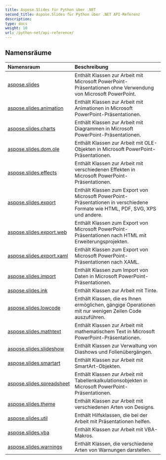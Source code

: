```yaml
---
title: Aspose.Slides für Python über .NET
second_title: Aspose.Slides für Python über .NET API-Referenz
description: 
type: docs
weight: 10
url: /python-net/api-reference/
---
```


## Namensräume
| Namensraum | Beschreibung |
| :- | :- |
|[aspose.slides](/slides/python-net/api-reference/aspose.slides/)|Enthält Klassen zur Arbeit mit Microsoft PowerPoint-Präsentationen ohne Verwendung von Microsoft PowerPoint.|
|[aspose.slides.animation](/slides/python-net/api-reference/aspose.slides.animation/)|Enthält Klassen zur Arbeit mit Animationen in Microsoft PowerPoint-Präsentationen.|
|[aspose.slides.charts](/slides/python-net/api-reference/aspose.slides.charts/)|Enthält Klassen zur Arbeit mit Diagrammen in Microsoft PowerPoint-Präsentationen.|
|[aspose.slides.dom.ole](/slides/python-net/api-reference/aspose.slides.dom.ole/)|Enthält Klassen zur Arbeit mit OLE-Objekten in Microsoft PowerPoint-Präsentationen.|
|[aspose.slides.effects](/slides/python-net/api-reference/aspose.slides.effects/)|Enthält Klassen zur Arbeit mit verschiedenen Effekten in Microsoft PowerPoint-Präsentationen.|
|[aspose.slides.export](/slides/python-net/api-reference/aspose.slides.export/)|Enthält Klassen zum Export von Microsoft PowerPoint-Präsentationen in verschiedene Formate wie HTML, PDF, SVG, XPS und andere.|
|[aspose.slides.export.web](/slides/python-net/api-reference/aspose.slides.export.web/)|Enthält Klassen zum Export von Microsoft PowerPoint-Präsentationen nach HTML mit Erweiterungsprojekten.|
|[aspose.slides.export.xaml](/slides/python-net/api-reference/aspose.slides.export.xaml/)|Enthält Klassen zum Export von Microsoft PowerPoint-Präsentationen nach XAML.|
|[aspose.slides.import](/slides/python-net/api-reference/aspose.slides.import/)|Enthält Klassen zum Import von Daten in Microsoft PowerPoint-Präsentationen.|
|[aspose.slides.ink](/slides/python-net/api-reference/aspose.slides.ink/)|Enthält Klassen zur Arbeit mit Tinte.|
|[aspose.slides.lowcode](/slides/python-net/api-reference/aspose.slides.lowcode/)|Enthält Klassen, die es Ihnen ermöglichen, gängige Operationen mit nur wenigen Zeilen Code auszuführen.|
|[aspose.slides.mathtext](/slides/python-net/api-reference/aspose.slides.mathtext/)|Enthält Klassen zur Arbeit mit mathematischem Text in Microsoft PowerPoint-Präsentationen.|
|[aspose.slides.slideshow](/slides/python-net/api-reference/aspose.slides.slideshow/)|Enthält Klassen zur Verwaltung von Diashows und Folienübergängen.|
|[aspose.slides.smartart](/slides/python-net/api-reference/aspose.slides.smartart/)|Enthält Klassen zur Arbeit mit SmartArt-Objekten.|
|[aspose.slides.spreadsheet](/slides/python-net/api-reference/aspose.slides.spreadsheet/)|Enthält Klassen zur Arbeit mit Tabellenkalkulationsobjekten in Microsoft PowerPoint-Präsentationen.|
|[aspose.slides.theme](/slides/python-net/api-reference/aspose.slides.theme/)|Enthält Klassen zur Arbeit mit verschiedenen Arten von Designs.|
|[aspose.slides.util](/slides/python-net/api-reference/aspose.slides.util/)|Enthält Hilfsklassen, die bei der Arbeit mit Präsentationen helfen.|
|[aspose.slides.vba](/slides/python-net/api-reference/aspose.slides.vba/)|Enthält Klassen zur Arbeit mit VBA-Makros.|
|[aspose.slides.warnings](/slides/python-net/api-reference/aspose.slides.warnings/)|Enthält Klassen, die verschiedene Arten von Warnungen darstellen.|
